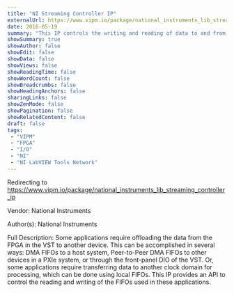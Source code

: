 ```yaml
---
title: "NI Streaming Controller IP"
externalUrl: https://www.vipm.io/package/national_instruments_lib_streaming_controller_ip
date: 2016-05-19
summary: "This IP controls the writing and reading of data to and from FIFOs on the FPGA."
showSummary: true
showAuthor: false
showEdit: false
showData: false
showViews: false
showReadingTime: false
showWordCount: false
showBreadcrumbs: false
showHeadingAnchors: false
sharingLinks: false
showZenMode: false
showPagination: false
showRelatedContent: false
draft: false
tags:
 - "VIPM"
 - "FPGA"
 - "I/O"
 - "NI"
 - "NI LabVIEW Tools Network"
---
```


Redirecting to https://www.vipm.io/package/national_instruments_lib_streaming_controller_ip

Vendor: National Instruments

Author(s): National Instruments
 
Full Description:
Some applications require offloading the data from the FPGA in the VST to another device. This can be accomplished in several ways: DMA FIFOs to a host system, Peer-to-Peer DMA FIFOs to other devices in a PXIe system, or through the front-panel DIO of the VST. Or, some applications require transferring data to another clock domain for processing, which can be done using local FIFOs. This IP provides an API to control the reading and writing of the FIFOs used in these applications.